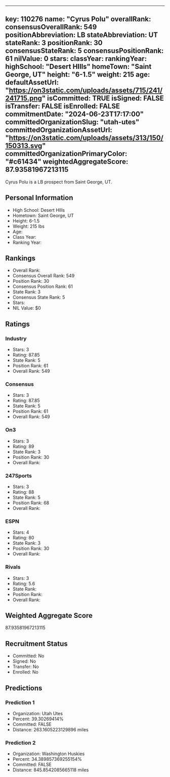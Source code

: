 ---
  key: 110276
  name: "Cyrus Polu"
  overallRank: 
  consensusOverallRank: 549
  positionAbbreviation: LB
  stateAbbreviation: UT
  stateRank: 3
  positionRank: 30
  consensusStateRank: 5
  consensusPositionRank: 61
  nilValue: 0
  stars: 
  classYear: 
  rankingYear: 
  highSchool: "Desert HIlls"
  homeTown: "Saint George, UT"
  height: "6-1.5"
  weight: 215
  age: 
  defaultAssetUrl: "https://on3static.com/uploads/assets/715/241/241715.png"
  isCommitted: TRUE
  isSigned: FALSE
  isTransfer: FALSE
  isEnrolled: FALSE
  commitmentDate: "2024-06-23T17:17:00"
  committedOrganizationSlug: "utah-utes"
  committedOrganizationAssetUrl: "https://on3static.com/uploads/assets/313/150/150313.svg"
  committedOrganizationPrimaryColor: "#c61434"
  weightedAggregateScore: 87.93581967213115
  ---
  
  Cyrus Polu is a LB prospect from Saint George, UT.
  
  ## Personal Information
  - High School: Desert HIlls
  - Hometown: Saint George, UT
  - Height: 6-1.5
  - Weight: 215 lbs
  - Age: 
  - Class Year: 
  - Ranking Year: 
  
  ## Rankings
  - Overall Rank: 
  - Consensus Overall Rank: 549
  - Position Rank: 30
  - Consensus Position Rank: 61
  - State Rank: 3
  - Consensus State Rank: 5
  - Stars: 
  - NIL Value: $0
  
  ## Ratings
  
  ### Industry
  - Stars: 3
  - Rating: 87.85
  - State Rank: 5
  - Position Rank: 61
  - Overall Rank: 549
  
  ### Consensus
  - Stars: 3
  - Rating: 87.85
  - State Rank: 5
  - Position Rank: 61
  - Overall Rank: 549
  
  ### On3
  - Stars: 3
  - Rating: 89
  - State Rank: 3
  - Position Rank: 30
  - Overall Rank: 
  
  ### 247Sports
  - Stars: 3
  - Rating: 88
  - State Rank: 5
  - Position Rank: 68
  - Overall Rank: 
  
  ### ESPN
  - Stars: 4
  - Rating: 80
  - State Rank: 3
  - Position Rank: 30
  - Overall Rank: 
  
  ### Rivals
  - Stars: 3
  - Rating: 5.6
  - State Rank: 
  - Position Rank: 
  - Overall Rank: 
  
  ## Weighted Aggregate Score
  87.93581967213115
  
  ## Recruitment Status
  - Committed: No
  - Signed: No
  - Transfer: No
  - Enrolled: No
  
  
  
  ## Predictions
  
  ### Prediction 1
  - Organization: Utah Utes
  - Percent: 39.30269414%
  - Committed: FALSE
  - Distance: 263.1605223129896 miles
  
  ### Prediction 2
  - Organization: Washington Huskies
  - Percent: 34.389857369255154%
  - Committed: FALSE
  - Distance: 845.8542085665118 miles
  